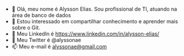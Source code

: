 - 👋 Olá, meu nome é Alysson Elias. Sou profissional de TI, atuando na área de banco de dados
- 👀 Estou interessado em compartilhar conhecimento e aprender mais sobre o Git.
- 🌱 Meu LinkedIn é https://www.linkedin.com/in/alysson-elias/
- 💞️ Meu Twitter é @alyssonae
- 📫 Meu e-mail é alyssonae@gmail.com

<!---
AlyssonElias/AlyssonElias is a ✨ special ✨ repository because its `README.md` (this file) appears on your GitHub profile.
You can click the Preview link to take a look at your changes.
--->
